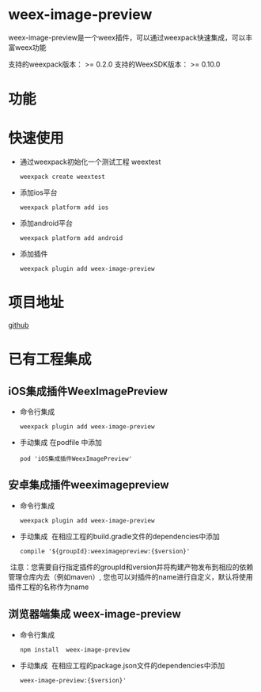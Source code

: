 # weex-image-preview
weex-image-preview是一个weex插件，可以通过weexpack快速集成，可以丰富weex功能

支持的weexpack版本： >= 0.2.0
支持的WeexSDK版本： >= 0.10.0

# 功能

# 快速使用
- 通过weexpack初始化一个测试工程 weextest
   ```
   weexpack create weextest
   ```
- 添加ios平台
  ```
  weexpack platform add ios
  ```
- 添加android平台
  ```
  weexpack platform add android
  ```
- 添加插件
  ```
  weexpack plugin add weex-image-preview
  ```
# 项目地址
[github](https://github.com/tanzhenxin/WeexImagePreview)

# 已有工程集成
## iOS集成插件WeexImagePreview
- 命令行集成
  ```
  weexpack plugin add weex-image-preview
  ```
- 手动集成
  在podfile 中添加
  ```
  pod 'iOS集成插件WeexImagePreview'
  ```

## 安卓集成插件weeximagepreview
- 命令行集成
  ```
  weexpack plugin add weex-image-preview
  ```
- 手动集成
  在相应工程的build.gradle文件的dependencies中添加
  ```
  compile '${groupId}:weeximagepreview:{$version}'
  ```
  注意：您需要自行指定插件的groupId和version并将构建产物发布到相应的依赖管理仓库内去（例如maven）, 您也可以对插件的name进行自定义，默认将使用插件工程的名称作为name


## 浏览器端集成 weex-image-preview
- 命令行集成
  ```
  npm install  weex-image-preview
  ```
- 手动集成
  在相应工程的package.json文件的dependencies中添加
  ```
  weex-image-preview:{$version}'
  ```
  
